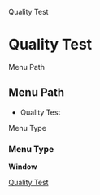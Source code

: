 
Quality Test
# Quality Test



Menu Path
## Menu Path



- Quality Test

Menu Type
### Menu Type

**Window**


[Quality Test](../../functional-guide/window/window-quality-test.md)